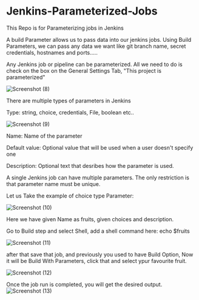 # Jenkins-Parameterized-Jobs
This Repo is for Parameterizing jobs in Jenkins

A build Parameter allows us to pass data into our jenkins jobs. 
Using Build Parameters, we can pass any data we want like git branch name, secret credentials, hostnames and ports.....

Any Jenkins job or pipeline can be parameterized. All we need to do is check on the box on the General Settings Tab, "This project is parameterized"

![Screenshot (8)](https://user-images.githubusercontent.com/98457309/227211362-728cb435-0753-4ad0-afaa-2936a96153f0.png)

There are multiple types of parameters in Jenkins 

Type: string, choice, credentials, File, boolean etc..

![Screenshot (9)](https://user-images.githubusercontent.com/98457309/227213037-6dfaceac-d9fd-4a3d-a530-7f756c0d0f69.png)

Name: Name of the parameter

Default value: Optional value that will be used when a user doesn't specify one

Description: Optional text that desribes how the parameter is used.

A single Jenkins job can have multiple parameters. The only restriction is that parameter name must be unique.

Let us Take the example of choice type Parameter:

![Screenshot (10)](https://user-images.githubusercontent.com/98457309/227216587-a53356b2-a2d7-44e8-a19a-3359afd758ae.png)

Here we have given Name as fruits, given choices and description.

Go to Build step and select Shell, add a shell command here: echo $fruits

![Screenshot (11)](https://user-images.githubusercontent.com/98457309/227216716-c1d263a3-d521-4e8e-9aa4-5b02671d2459.png)

after that save that job, and previously you used to have Build Option, Now it will be Build With Parameters, click that and select ypur favourite fruit. 

![Screenshot (12)](https://user-images.githubusercontent.com/98457309/227216811-019bb5a1-a437-4365-8243-6ec39187cd51.png)

Once the job run is completed, you will get the desired output.
![Screenshot (13)](https://user-images.githubusercontent.com/98457309/227216926-7e4cefc3-83df-4c6e-9daf-880433f2da33.png)




